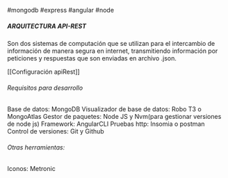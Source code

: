 #mongodb
#express
#angular
#node

##### ARQUITECTURA API-REST

Son dos sistemas de computación que se utilizan para el intercambio de información de manera segura en internet, transmitiendo información por peticiones y respuestas que son enviadas en archivo .json.

[[Configuración apiRest]]
###### Requisitos para desarrollo

Base de datos: MongoDB
Visualizador de base de datos: Robo T3 o MongoAtlas
Gestor de paquetes: Node JS y Nvm(para gestionar versiones de node js)
Framework: AngularCLI
Pruebas http: Insomia o postman
Control de versiones: Git y Github

###### Otras herramientas:
Iconos: Metronic




